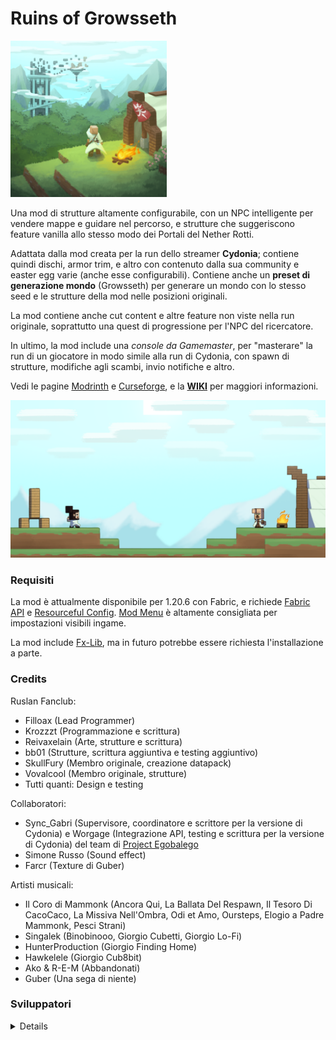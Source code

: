 # Ruins of Growsseth

<img src="../src/main/resources/assets/growsseth/icon.png" alt="alt text" width="250" height="250">

Una mod di strutture altamente configurabile, con un NPC intelligente per vendere mappe e guidare nel
percorso, e strutture che suggeriscono feature vanilla allo stesso modo dei Portali del Nether Rotti.

Adattata dalla mod creata per la run dello streamer **Cydonia**; contiene quindi dischi, armor trim, e altro
con contenuto dalla sua community e easter egg varie (anche esse configurabili). Contiene anche un **preset di generazione mondo**
(Growsseth) per generare un mondo con lo stesso seed e le strutture della mod nelle posizioni originali.

La mod contiene anche cut content e altre feature non viste nella run originale, soprattutto una quest di progressione
per l'NPC del ricercatore.

In ultimo, la mod include una *console da Gamemaster*, per "masterare" la run di un giocatore in modo simile
alla run di Cydonia, con spawn di strutture, modifiche agli scambi, invio notifiche e altro.

Vedi le pagine [Modrinth](#) e [Curseforge](#), e la [**WIKI**](#) per maggiori informazioni.

![](../src/main/resources/assets/growsseth/textures/gui/advancements/backgrounds/advancements_background.png)

### Requisiti

La mod è attualmente disponibile per 1.20.6 con Fabric, e richiede [Fabric API](https://modrinth.com/mod/fabric-api) e [Resourceful Config](https://modrinth.com/mod/resourceful-config). 
[Mod Menu](https://modrinth.com/mod/modmenu) è altamente consigliata per impostazioni visibili ingame.

La mod include [Fx-Lib](https://github.com/filloax/FX-Lib/), ma in futuro potrebbe essere richiesta l'installazione a parte.

### Credits

Ruslan Fanclub:
- Filloax (Lead Programmer)
- Krozzzt (Programmazione e scrittura)
- Reivaxelain (Arte, strutture e scrittura)
- bb01 (Strutture, scrittura aggiuntiva e testing aggiuntivo)
- SkullFury (Membro originale, creazione datapack)
- Vovalcool (Membro originale, strutture)
- Tutti quanti: Design e testing

Collaboratori:
- Sync_Gabri (Supervisore, coordinatore e scrittore per la versione di Cydonia) e
  Worgage (Integrazione API, testing e scrittura per la versione di Cydonia)
  del team di [Project Egobalego](https://projectegobalego.com/)
- Simone Russo (Sound effect)
- Farcr (Texture di Guber)

Artisti musicali:
- Il Coro di Mammonk (Ancora Qui, La Ballata Del Respawn, Il Tesoro Di CacoCaco, La Missiva Nell'Ombra, Odi et Amo, Oursteps, Elogio a Padre Mammonk, Pesci Strani)
- Singalek (Binobinooo, Giorgio Cubetti, Giorgio Lo-Fi)
- HunterProduction (Giorgio Finding Home)
- Hawkelele (Giorgio Cub8bit)
- Ako & R-E-M (Abbandonati)
- Guber (Una sega di niente)

### Sviluppatori

<details>
[vedi eng, se sei uno sviluppatore probabilmente sai l'inglese e sono troppo stanco per tradurre pure quello e aggiornarlo in futuro lmao]
</details>
